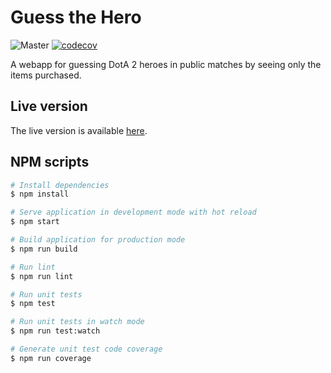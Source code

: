 # Guess the Hero

![Master](https://github.com/dricholm/guess-the-hero/workflows/Master/badge.svg)
[![codecov](https://codecov.io/gh/dricholm/guess-the-hero/branch/master/graph/badge.svg)](https://codecov.io/gh/dricholm/guess-the-hero)

A webapp for guessing DotA 2 heroes in public matches by seeing only the items purchased.

## Live version

The live version is available [here](https://dricholm.github.io/guess-the-hero/).

## NPM scripts

```sh
# Install dependencies
$ npm install

# Serve application in development mode with hot reload
$ npm start

# Build application for production mode
$ npm run build

# Run lint
$ npm run lint

# Run unit tests
$ npm test

# Run unit tests in watch mode
$ npm run test:watch

# Generate unit test code coverage
$ npm run coverage
```
